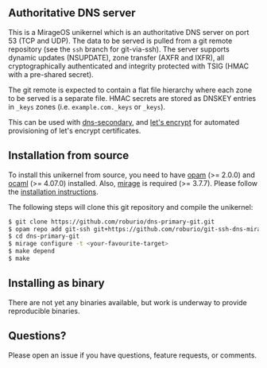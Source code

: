 ## Authoritative DNS server

This is a MirageOS unikernel which is an authoritative DNS server on port 53
(TCP and UDP). The data to be served is pulled from a git remote repository
(see the `ssh` branch for git-via-ssh). The server supports dynamic updates
(NSUPDATE), zone transfer (AXFR and IXFR), all cryptographically authenticated
and integrity protected with TSIG (HMAC with a pre-shared secret).

The git remote is expected to contain a flat file hierarchy where each zone
to be served is a separate file. HMAC secrets are stored as DNSKEY entries
in `_keys` zones (i.e. `example.com._keys` or `_keys`).

This can be used with [dns-secondary](https://github.com/roburio/dns-secondary),
and [let's encrypt](https://github.com/roburio/dns-letsencrypt-secondary) for
automated provisioning of let's encrypt certificates.

## Installation from source

To install this unikernel from source, you need to have
[opam](https://opam.ocaml.org) (>= 2.0.0) and
[ocaml](https://ocaml.org) (>= 4.07.0) installed. Also,
[mirage](https://mirageos.org) is required (>= 3.7.7). Please follow the
[installation instructions](https://mirageos.org/wiki/install).

The following steps will clone this git repository and compile the unikernel:

```bash
$ git clone https://github.com/roburio/dns-primary-git.git
$ opam repo add git-ssh git+https://github.com/roburio/git-ssh-dns-mirage3-repo.git
$ cd dns-primary-git
$ mirage configure -t <your-favourite-target>
$ make depend
$ make
```

## Installing as binary

There are not yet any binaries available, but work is underway to provide
reproducible binaries.

## Questions?

Please open an issue if you have questions, feature requests, or comments.
